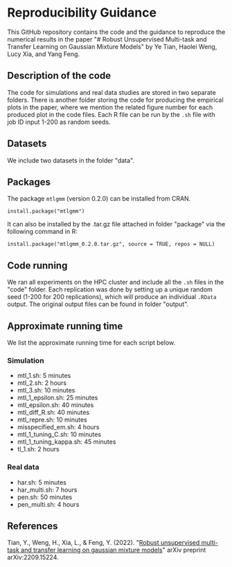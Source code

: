 Reproducibility Guidance
================

This GitHub repository contains the code and the guidance to reproduce the numerical results in the paper "# Robust Unsupervised Multi-task and Transfer Learning on Gaussian Mixture Models" by Ye Tian, Haolei Weng, Lucy Xia, and Yang Feng.

## Description of the code
The code for simulations and real data studies are stored in two separate folders. There is another folder storing the code for producing the empirical plots in the paper, where we mention the related figure number for each produced plot in the code files. Each R file can be run by the `.sh` file with job ID input 1-200 as random seeds.

## Datasets
We include two datasets in the folder "data". 

## Packages
The package `mtlgmm` (version 0.2.0) can be installed from CRAN.
```
install.package("mtlgmm")
```
It can also be installed by the .tar.gz file attached in folder "package" via the following command in R:
```
install.package("mtlgmm_0.2.0.tar.gz", source = TRUE, repos = NULL)
```

## Code running
We ran all experiments on the HPC cluster and include all the `.sh` files in the "code" folder. Each replication was done by setting up a unique random seed (1-200 for 200 replications), which will produce an individual `.RData` output. The original output files can be found in folder "output".

## Approximate running time
We list the approximate running time for each script below.
### Simulation
- mtl_1.sh: 5 minutes
- mtl_2.sh: 2 hours
- mtl_3.sh: 10 minutes
- mtl_1_epsilon.sh: 25 minutes
- mtl_epsilon.sh: 40 minutes
- mtl_diff_R.sh: 40 minutes
- mtl_repre.sh: 10 minutes
- misspecified_em.sh: 4 hours
- mtl_1_tuning_C.sh: 10 minutes
- mtl_1_tuning_kappa.sh: 45 minutes
- tl_1.sh: 2 hours

### Real data
- har.sh: 5 minutes
- har_multi.sh: 7 hours
- pen.sh: 50 minutes
- pen_multi.sh: 4 hours

## References
Tian, Y., Weng, H., Xia, L., & Feng, Y. (2022). "[Robust unsupervised multi-task and transfer learning on gaussian mixture models](https://arxiv.org/abs/2209.15224)" arXiv preprint arXiv:2209.15224.

